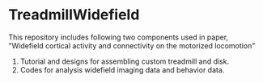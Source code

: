# TreadmillWidefield

This repository includes following two components used in paper, "Widefield cortical activity and connectivity on the motorized locomotion"

1. Tutorial and designs for assembling custom treadmill and disk.
2. Codes for analysis widefield imaging data and behavior data.
